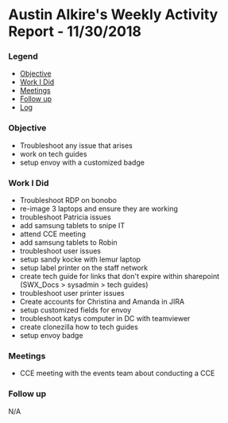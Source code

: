 # Austin Alkire's Weekly Activity Report - 11/30/2018
### Legend
 - [Objective](#objective)
 - [Work I Did](#work-i-did)
 - [Meetings](#meetings)
 - [Follow up](#follow-up)
 - [Log](#log)

### Objective
- Troubleshoot any issue that arises
- work on tech guides
- setup envoy with a customized badge

### Work I Did
- Troubleshoot RDP on bonobo
- re-image 3 laptops and ensure they are working
- troubleshoot Patricia issues
- add samsung tablets to snipe IT
- attend CCE meeting
- add samsung tablets to Robin
- troubleshoot user issues
- setup sandy kocke with lemur laptop
- setup label printer on the staff network
- create tech guide for links that don't expire within sharepoint (SWX_Docs > sysadmin > tech guides)
- troubleshoot user printer issues
- Create accounts for Christina and Amanda in JIRA
- setup customized fields for envoy
- troubleshoot katys computer in DC with teamviewer
- create clonezilla how to tech guides
- setup envoy badge


### Meetings
- CCE meeting with the events team about conducting a CCE

### Follow up
N/A
